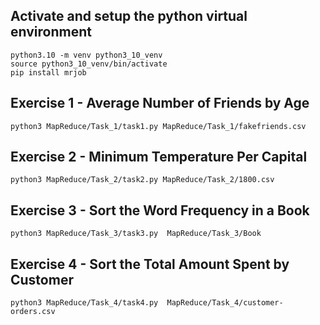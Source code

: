 ## Activate and setup the python virtual environment
```
python3.10 -m venv python3_10_venv
source python3_10_venv/bin/activate
pip install mrjob
```

## Exercise 1 - Average Number of Friends by Age
```
python3 MapReduce/Task_1/task1.py MapReduce/Task_1/fakefriends.csv
```

## Exercise 2 - Minimum Temperature Per Capital
```
python3 MapReduce/Task_2/task2.py MapReduce/Task_2/1800.csv
```

## Exercise 3 - Sort the Word Frequency in a Book
```
python3 MapReduce/Task_3/task3.py  MapReduce/Task_3/Book
```

## Exercise 4 - Sort the Total Amount Spent by Customer
```
python3 MapReduce/Task_4/task4.py  MapReduce/Task_4/customer-orders.csv
```